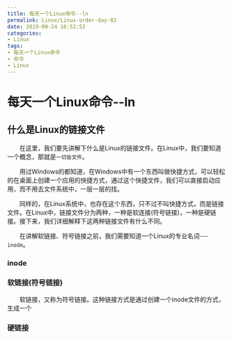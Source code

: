 ```yaml
---
title: 每天一个Linux命令--ln
permalink: Linux/Linux-order-day-02
date: 2019-09-24 16:52:53
categories:
- Linux
tags:
- 每天一个Linux命令
- 命令
- Linux
---
```


# 每天一个Linux命令--ln

## 什么是Linux的链接文件

&emsp;&emsp;在这里，我们要先讲解下什么是Linux的链接文件。在Linux中，我们要知道一个概念，那就是`一切皆文件`。

&emsp;&emsp;用过Windows的都知道，在Windows中有一个东西叫做快捷方式，可以轻松的在桌面上创建一个应用的快捷方式，通过这个快捷文件，我们可以直接启动应用，而不用去文件系统中，一层一层的找。

&emsp;&emsp;同样的，在Linux系统中，也存在这个东西，只不过不叫快捷方式，而是链接文件。在Linux中，链接文件分为两种，一种是软连接(符号链接)，一种是硬链接。接下来，我们详细解释下这两种链接文件有什么不同。

&emsp;&emsp;在讲解软链接、符号链接之前，我们需要知道一个Linux的专业名词---`inode`。

### inode



### 软链接(符号链接)

&emsp;&emsp;软链接，又称为符号链接。这种链接方式是通过创建一个inode文件的方式，生成一个

### 硬链接